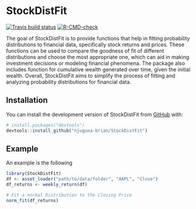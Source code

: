 
<!-- README.md is generated from README.Rmd. Please edit that file -->

# StockDistFit

<!-- badges: start -->

[![Travis build
status](https://travis-ci.com/njuguna-brian/StockDistFit.svg?branch=main)](https://travis-ci.com/njuguna-brian/StockDistFit)
[![R-CMD-check](https://github.com/njuguna-brian/StockDistFit/actions/workflows/R-CMD-check.yaml/badge.svg)](https://github.com/njuguna-brian/StockDistFit/actions/workflows/R-CMD-check.yaml)
<!-- badges: end -->

The goal of StockDistFit is to provide functions that help in fitting
probability distributions to financial data, specifically stock returns
and prices. These functions can be used to compare the goodness of fit
of different distributions and choose the most appropriate one, which
can aid in making investment decisions or modeling financial phenomena.
The package also includes function for cumulative wealth generated over
time, given the initial wealth. Overall, StockDistFit aims to simplify
the process of fitting and analyzing probability distributions for
financial data.

## Installation

You can install the development version of StockDistFit from
[GitHub](https://github.com/) with:

``` r
# install.packages("devtools")
devtools::install_github("njuguna-brian/StockDistFit")
```

## Example

An example is the following

``` r
library(StockDistFit)
df <- asset_loader("path/to/data/folder", "AAPL", "Close")
df_returns <- weekly_return(df)

# Fit a normal Distribution to the Closing Price
norm_fit(df_returns)
```
